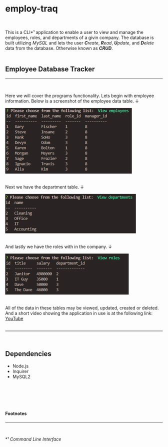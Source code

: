 # employ-traq
<br> 

This is a CLI*¹ application to enable a user to view and manage the employees, roles, and departments of a givin company. The database is built utilizing *MySQL* and lets the user ***C**reate*, ***R**ead*, ***U**pdate*, and ***D**elete* data from the database. Otherwise known as ***CRUD***.
<br>
<br>

## Employee Database Tracker
***
<br>

Here we will cover the programs functionality. Lets begin with employee information. Below is a screenshot of the employee data table. ↓
<br>

![screenshot](./assets/img/employee-table-sg.png)
<br>
<br>

Next we have the department table. ↓
<br>

![screenshot](./assets/img/department-table-sg.png)
<br>
<br>

And lastly we have the roles with in the company. ↓
<br>

![screenshot](./assets/img/roles-table-sg.png)
<br>
<br>

All of the data in these tables may be viewed, updated, created or deleted. And a short video showing the application in use is at the following link: [YouTube](https://www.youtube.com/watch?v=wBGPVqtD-54)
<br>
<br>

***
<br>

## Dependencies 

* Node.js
* Inquirer
* MySQL2
<br>
<br>
<br>
<br>


#### Footnotes
***
<br>

*¹ *Command Line Interface*<br>